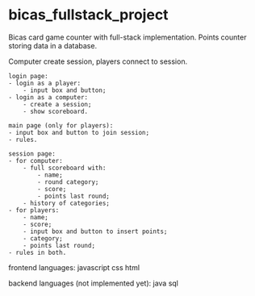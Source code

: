# bicas_fullstack_project

Bicas card game counter with full-stack implementation.
Points counter storing data in a database.

Computer create session, players connect to session.

	login page:
	- login as a player:
		- input box and button;
	- login as a computer:
		- create a session;
		- show scoreboard.

	main page (only for players):
	- input box and button to join session;
	- rules.

	session page:
	- for computer:
		- full scoreboard with:
			- name;
			- round category;
			- score;
			- points last round;
		- history of categories;
	- for players:
		- name;
		- score;
		- input box and button to insert points;
		- category;
		- points last round;
	- rules in both.

frontend languages:
javascript
css
html

backend languages (not implemented yet):
java
sql